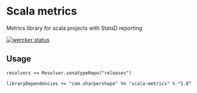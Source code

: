# Scala metrics

Metrics library for scala projects with StatsD reporting

[![wercker status](https://app.wercker.com/status/4395ebd5cac9871a52d94f59226e9a9f/s/master "wercker status")](https://app.wercker.com/project/byKey/4395ebd5cac9871a52d94f59226e9a9f)

## Usage

```
resolvers += Resolver.sonatypeRepo("releases")

libraryDependencies += "com.sharpershape" %% "scala-metrics" % "1.0"
```
